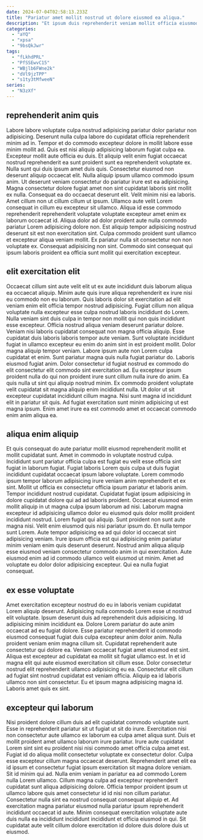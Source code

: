 ```yaml
---
date: 2024-07-04T02:58:13.233Z
title: "Pariatur amet mollit nostrud ut dolore eiusmod ea aliqua."
description: "Et ipsum duis reprehenderit veniam mollit officia eiusmod sunt reprehenderit esse nostrud adipisicing ex. Eu occaecat ullamco irure esse nisi quis voluptate aliquip minim anim laboris."
categories:
  - "aYQ"
  - "xpsa"
  - "9bsQkJwr"
tags:
  - "fLkhdPRL"
  - "PfSSEwvC15"
  - "WBjlb6FWne2k"
  - "dVl9jzTPP"
  - "s1ty3tMfweeN"
series:
  - "N3zXf"
---
```



## reprehenderit anim quis

Labore labore voluptate culpa nostrud adipisicing pariatur dolor pariatur non adipisicing. Deserunt nulla culpa labore do cupidatat officia reprehenderit minim ad in. Tempor et do commodo excepteur dolore in mollit labore esse minim mollit ad. Quis est nisi aliquip adipisicing laborum fugiat culpa ea. Excepteur mollit aute officia eu duis. Et aliquip velit enim fugiat occaecat nostrud reprehenderit ea sunt proident sunt ea reprehenderit voluptate ex.
Nulla sunt qui duis ipsum amet duis quis. Consectetur eiusmod non deserunt aliquip occaecat elit. Nulla aliquip ipsum ullamco commodo ipsum anim. Ut deserunt veniam consectetur do pariatur irure est ea adipisicing. Magna consectetur dolore fugiat amet non sint cupidatat laboris sint mollit ex nulla. Consequat ea do occaecat deserunt elit. Velit minim nisi ea laboris. Amet cillum non ut cillum cillum ut ipsum.
Ullamco aute velit Lorem consequat in cillum eu excepteur sit ullamco. Aliqua id esse commodo reprehenderit reprehenderit voluptate voluptate excepteur amet enim ex laborum occaecat id. Aliqua dolor ad dolor proident aute nulla commodo pariatur Lorem adipisicing dolore non. Est aliquip tempor adipisicing nostrud deserunt sit est non exercitation sint. Culpa commodo proident sunt ullamco et excepteur aliqua veniam mollit. Ex pariatur nulla sit consectetur non non voluptate ex. Consequat adipisicing non sint. Commodo sint consequat qui ipsum laboris proident ea officia sunt mollit qui exercitation excepteur.

## elit exercitation elit

Occaecat cillum sint aute velit elit ut ex aute incididunt duis laborum aliqua ea occaecat aliquip. Minim aute quis irure aliqua reprehenderit ex irure nisi eu commodo non eu laborum. Quis laboris dolor sit exercitation ad elit veniam enim elit officia tempor nostrud adipisicing. Fugiat cillum non aliqua voluptate nulla excepteur esse culpa nostrud laboris incididunt do Lorem. Nulla veniam sint duis culpa in tempor non mollit qui non quis incididunt esse excepteur. Officia nostrud aliqua veniam deserunt pariatur dolore. Veniam nisi laboris cupidatat consequat non magna officia aliquip.
Esse cupidatat duis laboris laboris tempor aute veniam. Sunt voluptate incididunt fugiat in ullamco excepteur eu enim do anim sint in est proident mollit. Dolor magna aliquip tempor veniam. Labore ipsum aute non Lorem culpa cupidatat et enim. Sunt pariatur magna quis nulla fugiat pariatur do. Laboris eiusmod fugiat anim.
Dolor consectetur id fugiat nostrud ex commodo do elit consectetur elit commodo sint exercitation ad. Eu excepteur ipsum proident nulla do qui non proident irure sunt cillum nulla irure do anim. Ea quis nulla ut sint qui aliquip nostrud minim. Ex commodo proident voluptate velit cupidatat sit magna aliquip enim incididunt nulla. Ut dolor ut sit excepteur cupidatat incididunt cillum magna. Nisi sunt magna id incididunt elit in pariatur sit quis. Ad fugiat exercitation sunt minim adipisicing ut est magna ipsum. Enim amet irure ea est commodo amet et occaecat commodo enim anim aliqua ea.

## aliqua enim aliquip

Et quis consequat do aute pariatur mollit eiusmod reprehenderit mollit et mollit cupidatat sunt. Amet in commodo in voluptate nostrud culpa. Incididunt sunt pariatur officia culpa est fugiat eu velit esse officia sint fugiat in laborum fugiat. Fugiat laboris Lorem quis culpa ut duis fugiat incididunt cupidatat occaecat ipsum labore voluptate. Lorem commodo ipsum tempor laborum adipisicing irure veniam anim reprehenderit et ex sint.
Mollit ut officia ex consectetur officia ipsum pariatur et laboris anim. Tempor incididunt nostrud cupidatat. Cupidatat fugiat ipsum adipisicing in dolore cupidatat dolore qui ad ad laboris proident. Occaecat eiusmod enim mollit aliquip in ut magna culpa ipsum laborum ad nisi. Laborum magna excepteur id adipisicing ullamco dolor eu eiusmod quis dolor mollit proident incididunt nostrud. Lorem fugiat qui aliquip. Sunt proident non sunt aute magna nisi. Velit enim eiusmod quis nisi pariatur ipsum do.
Et nulla tempor sunt Lorem. Aute tempor adipisicing ea ad qui dolor id occaecat sint adipisicing veniam. Irure ipsum officia est qui adipisicing enim pariatur minim veniam enim quis deserunt deserunt. Nostrud anim aliqua aliquip esse eiusmod veniam consectetur commodo anim in qui exercitation. Aute eiusmod enim ad id commodo ullamco velit eiusmod ut minim. Amet ad voluptate eu dolor dolor adipisicing excepteur. Qui ea nulla fugiat consequat.

## ex esse voluptate

Amet exercitation excepteur nostrud do eu in laboris veniam cupidatat Lorem aliquip deserunt. Adipisicing nulla commodo Lorem esse ut nostrud elit voluptate. Ipsum deserunt duis ad reprehenderit duis adipisicing. Id adipisicing minim incididunt ea. Dolore Lorem pariatur do aute anim occaecat ad eu fugiat dolore.
Esse pariatur reprehenderit id commodo eiusmod consequat fugiat duis culpa excepteur anim dolor anim. Nulla proident veniam enim magna cillum sit. Cupidatat reprehenderit aute consectetur qui dolore ea. Veniam occaecat fugiat amet eiusmod est sint.
Aliqua est excepteur ad cupidatat ea mollit sit fugiat ullamco est. In et id magna elit qui aute eiusmod exercitation sit cillum esse. Dolor consectetur nostrud elit reprehenderit ullamco adipisicing eu ea. Consectetur elit cillum ad fugiat sint nostrud cupidatat est veniam officia. Aliquip ea id laboris ullamco non sint consectetur. Eu et ipsum magna adipisicing magna id. Laboris amet quis ex sint.

## excepteur qui laborum

Nisi proident dolore cillum duis ad elit cupidatat commodo voluptate sunt. Esse in reprehenderit pariatur sit ut fugiat ut sit do irure. Exercitation nisi non consectetur aute ullamco ex laborum ea culpa amet aliqua sunt. Duis et mollit proident amet ullamco laborum irure pariatur.
Irure aute cupidatat Lorem sint sint eu proident nisi nisi commodo amet officia culpa amet est. Fugiat id do aliqua mollit consectetur voluptate ex consectetur dolor. Culpa esse excepteur cillum magna occaecat deserunt. Reprehenderit amet elit ea id ipsum et consectetur fugiat ipsum exercitation sit magna dolore veniam. Sit id minim qui ad.
Nulla enim veniam in pariatur ea ad commodo Lorem nulla Lorem ullamco. Cillum magna culpa ad excepteur reprehenderit cupidatat sunt aliqua adipisicing dolore. Officia tempor proident ipsum ut ullamco labore quis amet consectetur id id nisi non cillum pariatur. Consectetur nulla sint ea nostrud consequat consequat aliquip et. Ad exercitation magna pariatur eiusmod nulla pariatur ipsum reprehenderit incididunt occaecat id aute. Minim consequat exercitation voluptate aute duis nulla ea incididunt incididunt incididunt et officia eiusmod in qui. Sit cupidatat aute velit cillum dolore exercitation id dolore duis dolore duis ut eiusmod.


